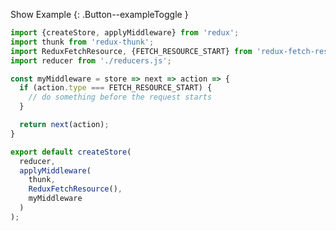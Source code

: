 Show Example
{: .Button--exampleToggle }

<div markdown="1" >

~~~ javascript
import {createStore, applyMiddleware} from 'redux';
import thunk from 'redux-thunk';
import ReduxFetchResource, {FETCH_RESOURCE_START} from 'redux-fetch-resource';
import reducer from './reducers.js';

const myMiddleware = store => next => action => {
  if (action.type === FETCH_RESOURCE_START) {
    // do something before the request starts
  }

  return next(action);
}

export default createStore(
  reducer,
  applyMiddleware(
    thunk,
    ReduxFetchResource(),
    myMiddleware
  )
);

~~~

</div>
